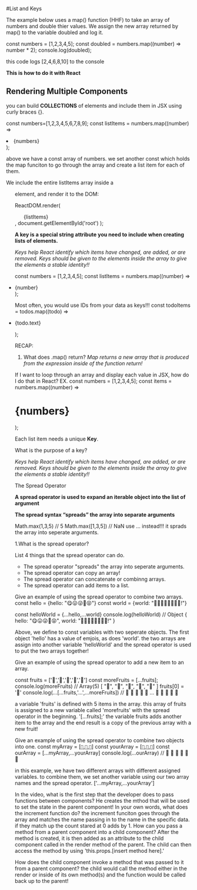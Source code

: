 #List and Keys

The example below uses a map() function (HHF) to take an 
array of numbers and double thier values. We assign the new array returned by map() to the variable doubled and log it.

const numbers = [1,2,3,4,5];
const doubled = numbers.map((number) => number * 2);
console.log(doubled);

this code logs [2,4,6,8,10] to the console

**This is how to do it with React**

## Rendering Multiple Components

you can build **COLLECTIONS** of elements and include them in JSX using curly braces {}.

const numbers=[1,2,3,4,5,6,7,8,9];
const listItems = numbers.map((number) => 
    <li>{numbers}</li>
);

above we have a const array of numbers.
we set another const which holds the map funciton to go through the array and create a list item for each of them.

We include the entire listItems array inside a <ul> element, and render it to the DOM:

ReactDOM.render(
  <ul>{listItems}</ul>,
  document.getElementById('root')
);

**A key is a special string attribute you need to include when creating lists of elements.**

*Keys help React identify which items have changed, are added, or are removed. Keys should be given to the elements inside the array to give the elements a stable identity!!*

const numbers = [1,2,3,4,5];
const listItems = numbers.map((number) => 
<li key={number.toString()}>
{number}
</li>
);

Most often, you would use IDs from your data as keys!!!
const todoItems = todos.map((todo) => <li key={todo.id}>
{todo.text}
</li>
);

RECAP:

1. What does .map() return?
*Map returns a new array that is produced from the expression inside of the function return!*

If I want to loop through an array and display each value in JSX, how do I do that in React?
EX.
const numbers = [1,2,3,4,5];
const items = numbers.map((number) => <h1>{numbers}</h1>);

Each list item needs a unique __Key__.

What is the purpose of a key?

*Keys help React identify which items have changed, are added, or are removed. Keys should be given to the elements inside the array to give the elements a stable identity!!*


The Spread Operator

**A spread operator is used to expand an iterable object into the list of argument**

**The spread syntax “spreads” the array into separate arguments**


Math.max(1,3,5) // 5
Math.max([1,3,5]) // NaN
use ... instead!!!
it sprads the array into seperate arguments. 



1.What is the spread operator?


List 4 things that the spread operator can do.
- The spread operator "spreads" the array into seperate arguments. 
- The spread operator can copy an array!
- The spread operator can concatenate or combinng arrays.
- The spread operator can add items to a list. 

Give an example of using the spread operator to combine two arrays.
const hello = {hello: "😋😛😜🤪😝"}
const world = {world: "🙂🙃😉😊😇🥰😍🤩!"}

const helloWorld = {...hello,...world}
console.log(helloWorld) // Object { hello: "😋😛😜🤪😝", world: "🙂🙃😉😊😇🥰😍🤩!" }

Above, we define to const variables with two seperate objects. The first object 'hello' has a value of emjois, as does 'world'. the two arrays are assign into another variable 'helloWorld' and the spread operator is used to put the two arrays together!

Give an example of using the spread operator to add a new item to an array.

const fruits = ['🍏','🍊','🍌','🍉','🍍']
const moreFruits = [...fruits];
console.log(moreFruits) // Array(5) [ "🍏", "🍊", "🍌", "🍉", "🍍" ]
fruits[0] = '🍑'
console.log(...[...fruits,'...',...moreFruits]) //  🍑 🍊 🍌 🍉 🍍 ... 🍏 🍊 🍌 🍉 🍍

a variable 'fruits' is defined with 5 items in the array.
this array of fruits is assigned to a new variable called 'morefruits' with the spread operator in the beginning. '[...fruits];'
the variable fruits adds another item to the array and the end result is a copy of the previous array with a new fruit!



Give an example of using the spread operator to combine two objects into one.
const myArray = [`🤪`,`🐻`,`🎌`]
const yourArray = [`🙂`,`🤗`,`🤩`]
const ourArray = [...myArray,...yourArray]
console.log(...ourArray) // 🤪 🐻 🎌 🙂 🤗 🤩

in this example, we have two different arrays with different assigned variables. to combine them, we set another variable using our two array names and the spread operator. ['...myArray,...yourArray']


In the video, what is the first step that the developer does to pass functions between components?
He creates the mthod that will be used to set the state in the parent component!
In your own words, what does the increment function do?
the increment funciton goes through the array and matches the name passing in to the name in the specific data. if they match up the count stared at 0 adds by 1.
How can you pass a method from a parent component into a child component?
After the method is created, it is then added as an attribute to the child component called in the render method of the parent. The child can then access the method by using 'this.props.[insert method here].' 

How does the child component invoke a method that was passed to it from a parent component?
the child would call the method either in the render or inside of its own method(s) and the function would be called back up to the parent! 
